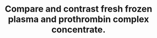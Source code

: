 ---
title: "Compare and contrast fresh frozen plasma and prothrombin complex concentrate."
entityType: SAQ
exam: PEX
college: CICM
year: 2022
sitting: B
question: 02
passRate: 52
EC_expectedDomains:
- "main constituents of the two products"
- "production of the two products"
- "specific list of indications"
- "ABO matching with FFP but not prothrombin concentrates"
- "larger fluid load of FFP in comparison to prothrombin concentrates"
EC_extraCredit:
- "FFP may still contain some cells, or that prothrombin concentrates contain heparin"
- "components and concentration/amounts would need to be accurately described"
- "Rhesus matching is not required"
EC_errorsCommon:
- "A more comprehensive and specific list of indications than rather than \"bleeding\" or \"coagulopathy\" was expected."
- "rigidly adhering to it, for instance, noting FFP's \"poor oral bioavailability\" - did not garner marks"
- "heparin is not reversed by FFP and FFP may in fact increase heparin's effect"
- "FFP does not cause dilutional coagulopathy, it is the treatment for dilutional coagulopathy"
---